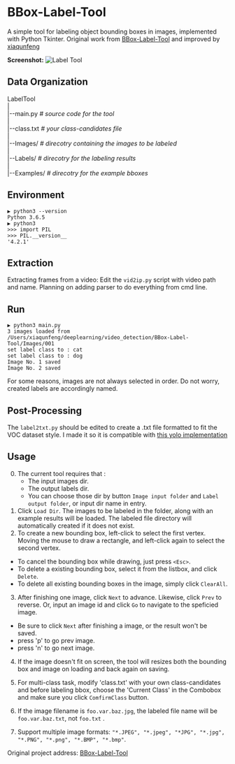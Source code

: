 BBox-Label-Tool
===============

A simple tool for labeling object bounding boxes in images, implemented with Python Tkinter. Original work from [BBox-Label-Tool](https://github.com/puzzledqs/BBox-Label-Tool) and improved by [xiaqunfeng](https://github.com/xiaqunfeng/BBox-Label-Tool)

**Screenshot:**
![Label Tool](./example.jpg)

Data Organization
-----------------
LabelTool  
|  
|--main.py   *# source code for the tool*  
|  
|--class.txt   *# your class-candidates file*  
|  
|--Images/   *# direcotry containing the images to be labeled*  
|  
|--Labels/   *# direcotry for the labeling results*  
|  
|--Examples/  *# direcotry for the example bboxes*  

Environment
----------
```
▶ python3 --version
Python 3.6.5
▶ python3
>>> import PIL
>>> PIL.__version__
'4.2.1'
```

Extraction
-------

Extracting frames from a video: Edit the ```vid2ip.py``` script with video path and name. Planning on adding parser to do everything from cmd line. 


Run
-------
```
▶ python3 main.py
3 images loaded from /Users/xiaqunfeng/deeplearning/video_detection/BBox-Label-Tool/Images/001
set label class to : cat
set label class to : dog
Image No. 1 saved
Image No. 2 saved
```

For some reasons, images are not always selected in order. Do not worry, created labels are accordingly named. 

Post-Processing
-------

The ```label2txt.py``` should be edited to create a .txt file formatted to fit the VOC dataset style. I made it so it is compatible with [this yolo implementation](https://github.com/qqwweee/keras-yolo3)


Usage
-----
0. The current tool requires that :
   * The input images dir.
   * The output labels dir.
   * You can choose those dir by button `Image input folder` and `Label output folder`, or input dir name in entry.
1. Click `Load Dir`. The images to be labeled in the folder, along with an example results will be loaded. The labeled file directory will automatically created if it does not  exist.
2. To create a new bounding box, left-click to select the first vertex. Moving the mouse to draw a rectangle, and left-click again to select the second vertex.
  - To cancel the bounding box while drawing, just press `<Esc>`.
  - To delete a existing bounding box, select it from the listbox, and click `Delete`.
  - To delete all existing bounding boxes in the image, simply click `ClearAll`.
3. After finishing one image, click `Next` to advance. Likewise, click `Prev` to reverse. Or, input an image id and click `Go` to navigate to the speficied image.
  - Be sure to click `Next` after finishing a image, or the result won't be saved. 
  - press 'p' to go prev image.
  - press 'n' to go next image.

4. If the image doesn't fit on screen, the tool will resizes both the bounding box and image on loading and back again on saving.

5. For multi-class task, modify 'class.txt' with your own class-candidates and before labeling bbox, choose the 'Current Class' in the Combobox and make sure you click `ComfirmClass` button.

6. If the image filename is `foo.var.baz.jpg`, the labeled file name will be `foo.var.baz.txt`, not `foo.txt` .
7. Support multiple image formats: `"*.JPEG", "*.jpeg", "*JPG", "*.jpg", "*.PNG", "*.png", "*.BMP", "*.bmp"`.

Original  project address: [BBox-Label-Tool](https://github.com/puzzledqs/BBox-Label-Tool)



